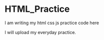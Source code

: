 # HTML_Practice
I am writing my html css js practice code here

I will upload my everyday practice.
